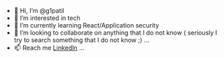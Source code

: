 - 👋 Hi, I’m @g1patil
- 👀 I’m interested in tech
- 🌱 I’m currently learning React/Application security
- 💞️ I’m looking to collaborate on anything that I do not know ( seriously I try to search something that I do not know ;) ...
- 📫 Reach me [LinkedIn](https://www.linkedin.com/in/jivan-patil-software/) ...

<!---
g1patil/g1patil is a ✨ special ✨ repository because its `README.md` (this file) appears on your GitHub profile.
You can click the Preview link to take a look at your changes.
--->
